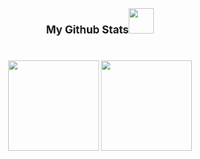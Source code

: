 
<!-- <img src="https://img.shields.io/badge/-ritik-purple?style=flat-square&logo=instagram&logoColor=white&link=https://www.instagram.com/pinkdogg307/"/> -->
<h2 align="center">
  My Github Stats<img src="https://media.giphy.com/media/VgCDAzcKvsR6OM0uWg/giphy.gif" width="50">
</h2>
 
<br>

<p align = "center">
  <img height=180em src = "https://github-readme-stats.vercel.app/api?username=ElielElanoChavesSilva&show_icons=true&theme=radical&line_height=27">
  <img height=180em src = "https://github-readme-stats.vercel.app/api/top-langs/?username=ElielElanoChavesSilva&hide=html,css,java,shaderlab,kotlin,hlsl&theme=radical">
</p>



